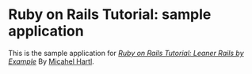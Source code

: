 # Ruby on Rails Tutorial: sample application

This is the sample application for
[*Ruby on Rails Tutorial: Leaner Rails by Example*](http://railstutorial.org/)
By [Micahel Hartl](http://michaelhartl.com/).